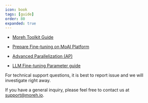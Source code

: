 ```yaml
---
icon: book
tags: [guide]
order: 80
expanded: true
---
```



- [Moreh Toolkit Guide](moreh_toolkit.md)

- [Prepare Fine-tuning on MoAI Platform](Prepare_Fine_tuning_MoAI.md)

- [Advanced Parallelization (AP)](https://docs.moreh.io/supported_documents/ap/)

- [LLM Fine-tuning Parameter guide](LLM_param_guide.md)


For technical support questions, it is best to report issue and we will investigate right away.

If you have a general inquiry, please feel free to contact us at support@moreh.io.

